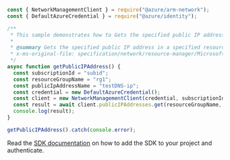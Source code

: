```javascript
const { NetworkManagementClient } = require("@azure/arm-network");
const { DefaultAzureCredential } = require("@azure/identity");

/**
 * This sample demonstrates how to Gets the specified public IP address in a specified resource group.
 *
 * @summary Gets the specified public IP address in a specified resource group.
 * x-ms-original-file: specification/network/resource-manager/Microsoft.Network/stable/2021-08-01/examples/PublicIpAddressGet.json
 */
async function getPublicIPAddress() {
  const subscriptionId = "subid";
  const resourceGroupName = "rg1";
  const publicIpAddressName = "testDNS-ip";
  const credential = new DefaultAzureCredential();
  const client = new NetworkManagementClient(credential, subscriptionId);
  const result = await client.publicIPAddresses.get(resourceGroupName, publicIpAddressName);
  console.log(result);
}

getPublicIPAddress().catch(console.error);
```

Read the [SDK documentation](https://github.com/Azure/azure-sdk-for-js/blob/%40azure%2Farm-network_28.0.0/sdk/network/arm-network/README.md) on how to add the SDK to your project and authenticate.
